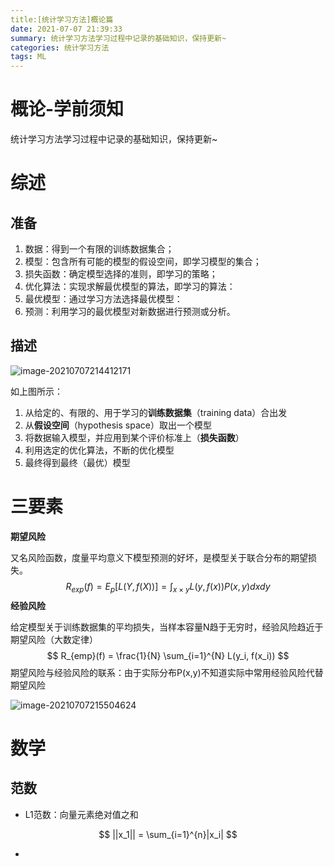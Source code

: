 ```yaml
---
title:[统计学习方法]概论篇
date: 2021-07-07 21:39:33
summary: 统计学习方法学习过程中记录的基础知识，保持更新~
categories: 统计学习方法
tags: ML
---
```


# 概论-学前须知

统计学习方法学习过程中记录的基础知识，保持更新~

# 综述

## 准备

1. 数据：得到一个有限的训练数据集合；
2. 模型：包含所有可能的模型的假设空间，即学习模型的集合；
3. 损失函数：确定模型选择的准则，即学习的策略；
4. 优化算法：实现求解最优模型的算法，即学习的算法：
5. 最优模型：通过学习方法选择最优模型：
6. 预测：利用学习的最优模型对新数据进行预测或分析。 

## 描述

![image-20210707214412171](https://gitee.com/Butterflier/pictures/raw/master/image-20210707214412171.png)

如上图所示：

1. 从给定的、有限的、用于学习的**训练数据集**（training data）合出发
2. 从**假设空间**（hypothesis space）取出一个模型
3. 将数据输入模型，并应用到某个评价标准上（**损失函数**）
4. 利用选定的优化算法，不断的优化模型
5. 最终得到最终（最优）模型

# 三要素

**期望风险**

又名风险函数，度量平均意义下模型预测的好坏，是模型关于联合分布的期望损失。
$$
R_{exp}(f) = E_p[L(Y, f(X))] = \int_{x \times y} L(y, f(x)) P(x, y) dxdy
$$
**经验风险**

给定模型关于训练数据集的平均损失，当样本容量N趋于无穷时，经验风险趋近于期望风险（大数定律）
$$
R_{emp}(f) = \frac{1}{N} \sum_{i=1}^{N} L(y_i, f(x_i))
$$
期望风险与经验风险的联系：由于实际分布P(x,y)不知道实际中常用经验风险代替期望风险

![image-20210707215504624](https://gitee.com/Butterflier/pictures/raw/master/image-20210707215504624.png)

# 数学

## 范数

* L1范数：向量元素绝对值之和

$$
||x_1|| = \sum_{i=1}^{n}|x_i|
$$

* 
